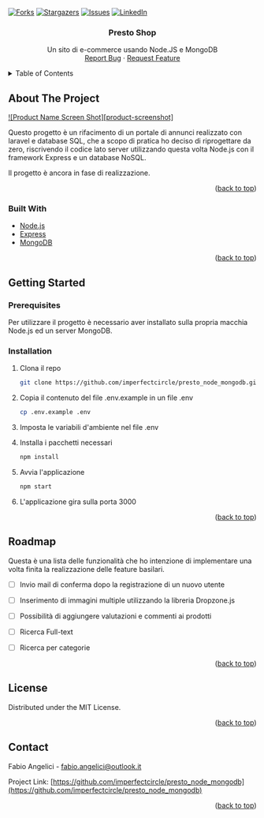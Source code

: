 <div id="top"></div>
<!--
*** Thanks for checking out the Best-README-Template. If you have a suggestion
*** that would make this better, please fork the repo and create a pull request
*** or simply open an issue with the tag "enhancement".
*** Don't forget to give the project a star!
*** Thanks again! Now go create something AMAZING! :D
-->



<!-- PROJECT SHIELDS -->
<!--
*** I'm using markdown "reference style" links for readability.
*** Reference links are enclosed in brackets [ ] instead of parentheses ( ).
*** See the bottom of this document for the declaration of the reference variables
*** for contributors-url, forks-url, etc. This is an optional, concise syntax you may use.
*** https://www.markdownguide.org/basic-syntax/#reference-style-links

[![Contributors][contributors-shield]][contributors-url]



[![MIT License][license-shield]][license-url]

-->
[![Forks][forks-shield]][forks-url]
[![Stargazers][stars-shield]][stars-url]
[![Issues][issues-shield]][issues-url]
[![LinkedIn][linkedin-shield]][linkedin-url]

<h3 align="center">Presto Shop</h3>

  <p align="center">
    Un sito di e-commerce usando Node.JS e MongoDB
    <br />
    <a href="https://github.com/imperfectcircle/presto_node_mongodb/issues">Report Bug</a>
    ·
    <a href="https://github.com/imperfectcircle/presto_node_mongodb/issues">Request Feature</a>
  </p>
</div>



<!-- TABLE OF CONTENTS -->
<details>
  <summary>Table of Contents</summary>
  <ol>
    <li>
      <a href="#about-the-project">About The Project</a>
      <ul>
        <li><a href="#built-with">Built With</a></li>
      </ul>
    </li>
    <li>
      <a href="#getting-started">Getting Started</a>
      <ul>
        <li><a href="#prerequisites">Prerequisites</a></li>
        <li><a href="#installation">Installation</a></li>
      </ul>
    </li>
    <li><a href="#roadmap">Roadmap</a></li>
    <li><a href="#license">License</a></li>
    <li><a href="#contact">Contact</a></li>
  </ol>
</details>



<!-- ABOUT THE PROJECT -->
## About The Project

[![Product Name Screen Shot][product-screenshot]](https://example.com)

Questo progetto è un rifacimento di un portale di annunci realizzato con laravel e database SQL, che a scopo di pratica ho deciso di riprogettare da zero, riscrivendo il codice lato server utilizzando questa volta Node.js con il framework Express e un database NoSQL.

Il progetto è ancora in fase di realizzazione.

<p align="right">(<a href="#top">back to top</a>)</p>



### Built With

* [Node.js](https://nodejs.org/)
* [Express](https://expressjs.com/)
* [MongoDB](https://www.mongodb.com/)


<p align="right">(<a href="#top">back to top</a>)</p>



<!-- GETTING STARTED -->
## Getting Started

### Prerequisites

Per utilizzare il progetto è necessario aver installato sulla propria macchia Node.js ed un server MongoDB.

### Installation

1. Clona il repo
   ```sh
   git clone https://github.com/imperfectcircle/presto_node_mongodb.git
   ```
2. Copia il contenuto del file .env.example in un file .env
   ```sh
   cp .env.example .env
   ```
3. Imposta le variabili d'ambiente nel file .env 

4. Installa i pacchetti necessari
   ```sh
   npm install
   ```
5. Avvia l'applicazione
   ```sh
   npm start
   ```
6. L'applicazione gira sulla porta 3000 

<p align="right">(<a href="#top">back to top</a>)</p>


<!-- ROADMAP -->
## Roadmap

Questa è una lista delle funzionalità che ho intenzione di implementare una volta finita la realizzazione delle feature basilari.

- [ ] Invio mail di conferma dopo la registrazione di un nuovo utente
- [ ] Inserimento di immagini multiple utilizzando la libreria Dropzone.js
- [ ] Possibilità di aggiungere valutazioni e commenti ai prodotti
- [ ] Ricerca Full-text
- [ ] Ricerca per categorie


<p align="right">(<a href="#top">back to top</a>)</p>



<!-- LICENSE -->
## License

Distributed under the MIT License. <!-- See `LICENSE.txt` for more information. -->

<p align="right">(<a href="#top">back to top</a>)</p>



<!-- CONTACT -->
## Contact

Fabio Angelici<!--  - [@twitter_handle](https://twitter.com/twitter_handle) --> - fabio.angelici@outlook.it

Project Link: [https://github.com/imperfectcircle/presto_node_mongodb](https://github.com/imperfectcircle/presto_node_mongodb)

<p align="right">(<a href="#top">back to top</a>)</p>



<!-- MARKDOWN LINKS & IMAGES -->
<!-- https://www.markdownguide.org/basic-syntax/#reference-style-links -->
[contributors-shield]: https://img.shields.io/github/contributors/imperfectcircle/presto_node_mongodb.svg?style=for-the-badge
[contributors-url]: https://github.com/imperfectcircle/presto_node_mongodb/graphs/contributors
[forks-shield]: https://img.shields.io/github/forks/imperfectcircle/presto_node_mongodb.svg?style=for-the-badge
[forks-url]: https://github.com/imperfectcircle/presto_node_mongodb/network/members
[stars-shield]: https://img.shields.io/github/stars/imperfectcircle/presto_node_mongodb.svg?style=for-the-badge
[stars-url]: https://github.com/imperfectcircle/presto_node_mongodb/stargazers
[issues-shield]: https://img.shields.io/github/issues/imperfectcircle/presto_node_mongodb.svg?style=for-the-badge
[issues-url]: https://github.com/imperfectcircle/presto_node_mongodb/issues
[license-shield]: https://img.shields.io/github/license/imperfectcircle/presto_node_mongodb.svg?style=for-the-badge
[license-url]: https://github.com/imperfectcircle/presto_node_mongodb/blob/master/LICENSE.txt
[linkedin-shield]: https://img.shields.io/badge/-LinkedIn-black.svg?style=for-the-badge&logo=linkedin&colorB=555
[linkedin-url]: https://linkedin.com/in/fabio-angelici/
<!-- [product-screenshot]: images/screenshot.png -->

